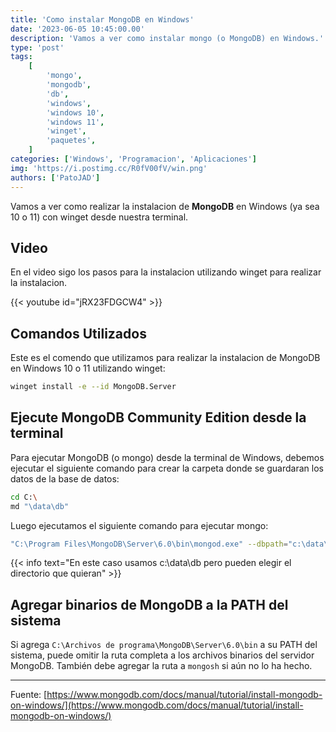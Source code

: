```yaml
---
title: 'Como instalar MongoDB en Windows'
date: '2023-06-05 10:45:00.00'
description: 'Vamos a ver como instalar mongo (o MongoDB) en Windows.'
type: 'post'
tags:
    [
        'mongo',
        'mongodb',
        'db',
        'windows',
        'windows 10',
        'windows 11',
        'winget',
        'paquetes',
    ]
categories: ['Windows', 'Programacion', 'Aplicaciones']
img: 'https://i.postimg.cc/R0fV00fV/win.png'
authors: ['PatoJAD']
---
```


Vamos a ver como realizar la instalacion de **MongoDB** en Windows (ya sea 10 o 11) con winget desde nuestra terminal.

## Video

En el video sigo los pasos para la instalacion utilizando winget para realizar la instalacion.

{{< youtube id="jRX23FDGCW4" >}}

## Comandos Utilizados

Este es el comendo que utilizamos para realizar la instalacion de MongoDB en Windows 10 o 11 utilizando winget:

```bash
winget install -e --id MongoDB.Server
```

## Ejecute MongoDB Community Edition desde la terminal

Para ejecutar MongoDB (o mongo) desde la terminal de Windows, debemos ejecutar el siguiente comando para crear la carpeta donde se guardaran los datos de la base de datos:

```bash
cd C:\
md "\data\db"
```

Luego ejecutamos el siguiente comando para ejecutar mongo:

```bash
"C:\Program Files\MongoDB\Server\6.0\bin\mongod.exe" --dbpath="c:\data\db"
```

{{< info  text="En este caso usamos c:\data\db pero pueden elegir el directorio que quieran" >}}

## Agregar binarios de MongoDB a la PATH del sistema

Si agrega `C:\Archivos de programa\MongoDB\Server\6.0\bin` a su PATH del sistema, puede omitir la ruta completa a los archivos binarios del servidor MongoDB. También debe agregar la ruta a `mongosh` si aún no lo ha hecho.

---

Fuente: [https://www.mongodb.com/docs/manual/tutorial/install-mongodb-on-windows/](https://www.mongodb.com/docs/manual/tutorial/install-mongodb-on-windows/)
